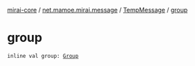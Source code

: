 [mirai-core](../../index.md) / [net.mamoe.mirai.message](../index.md) / [TempMessage](index.md) / [group](./group.md)

# group

`inline val group: `[`Group`](../../net.mamoe.mirai.contact/-group/index.md)